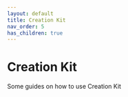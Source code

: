 ```yaml
---
layout: default
title: Creation Kit
nav_order: 5
has_children: true
---
```

# Creation Kit
Some guides on how to use Creation Kit
